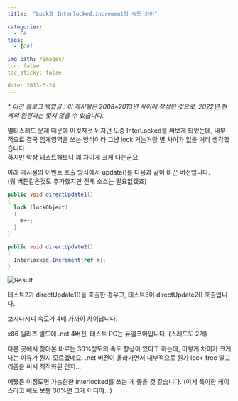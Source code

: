 ```yaml
---
title:  "Lock과 Interlocked.increment의 속도 차이"

categories:
  - C#
tags:
  - [C#]

img_path: /images/
toc: false
toc_sticky: false

date: 2013-3-24
---
```

_* 이전 블로그 백업글 : 이 게시물은 2008~2013년 사이에 작성된 것으로, 2022년 현재의 환경과는 맞지 않을 수 있습니다._

멀티스레드 문제 때문에 이것저것 뒤지던 도중 InterLocked를 써보게 되었는데, 내부적으로 결국 임계영역을 쓰는 방식이라 그냥 lock 거는거랑 별 차이가 없을 거라 생각했습니다.   
하지만 막상 테스트해보니 꽤 차이게 크게 나는군요.

아래 게시물의 이벤트 호출 방식에서 update()를 다음과 같이 바꾼 버전입니다.  
(뭐 버튼같은것도 추가했지만 전체 소스는 필요없겠죠)

```csharp
public void directUpdate1()
{
  lock (lockObject)
  {
    m++;
  }
}

public void directUpdate2()
{
  Interlocked.Increment(ref m);
}
```

![Result](2022-02-21-2.jpg)

테스트2가 directUpdate1()을 호출한 경우고, 테스트3이 directUpdate2() 호출입니다.

보시다시피 속도가 4배 가까이 차이납니다.

x86 릴리즈 빌드에 .net 4버전, 테스트 PC는 듀얼코어입니다. (스레드도 2개)

다른 곳에서 찾아본 바로는 30%정도의 속도 향상이 있다고 하는데, 이렇게 차이가 크게 나는 이유가 뭔지 모르겠네요. .net 버전이 올라가면서 내부적으로 뭔가 lock-free 알고리즘을 써서 최적화된 건지...

어쨌든 이정도면 가능한한 interlocked를 쓰는 게 좋을 것 같습니다. (이게 특이한 케이스라고 해도 보통 30%면 그게 어디야...)